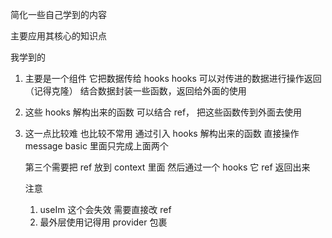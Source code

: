 简化一些自己学到的内容

主要应用其核心的知识点

我学到的

1. 主要是一个组件 它把数据传给 hooks
   hooks 可以对传进的数据进行操作返回 （记得克隆）
   结合数据封装一些函数，返回给外面的使用

2. 这些 hooks 解构出来的函数 可以结合 ref， 把这些函数传到外面去使用

3. 这一点比较难 也比较不常用 通过引入 hooks 解构出来的函数 直接操作
   message basic 里面只完成上面两个

   第三个需要把 ref 放到 context 里面 然后通过一个 hooks 它 ref 返回出来

   注意

   1. useIm 这个会失效 需要直接改 ref
   2. 最外层使用记得用 provider 包裹
